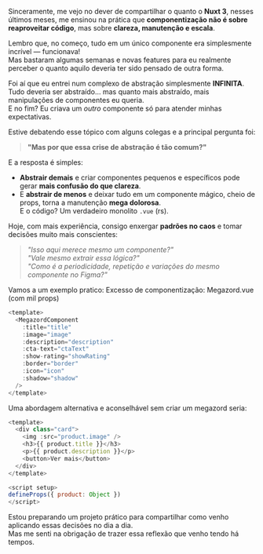 Sinceramente, me vejo no dever de compartilhar o quanto o **Nuxt 3**, nesses últimos meses, me ensinou na prática que **componentização não é sobre reaproveitar código**, mas sobre **clareza, manutenção e escala**.

Lembro que, no começo, tudo em um único componente era simplesmente incrível — funcionava!  
Mas bastaram algumas semanas e novas features para eu realmente perceber o quanto aquilo deveria ter sido pensado de outra forma.

Foi aí que eu entrei num complexo de abstração simplesmente **INFINITA**.  
Tudo deveria ser abstraído... mas quanto mais abstraído, mais manipulações de componentes eu queria.  
E no fim? Eu criava um *outro* componente só para atender minhas expectativas.

Estive debatendo esse tópico com alguns colegas e a principal pergunta foi:

> **"Mas por que essa crise de abstração é tão comum?"**

E a resposta é simples:  
- **Abstrair demais** e criar componentes pequenos e específicos pode gerar **mais confusão do que clareza**.
- E **abstrair de menos** e deixar tudo em um componente mágico, cheio de props, torna a manutenção **mega dolorosa**.  
  E o código? Um verdadeiro monolito `.vue` (rs).

Hoje, com mais experiência, consigo enxergar **padrões no caos** e tomar decisões muito mais conscientes:

> *"Isso aqui merece mesmo um componente?"*  
> *"Vale mesmo extrair essa lógica?"*  
> *"Como é a periodicidade, repetição e variações do mesmo componente no Figma?"*

Vamos a um exemplo pratico:
Excesso de componentização: Megazord.vue (com mil props)
```javascript
<template>
  <MegazordComponent
    :title="title"
    :image="image"
    :description="description"
    :cta-text="ctaText"
    :show-rating="showRating"
    :border="border"
    :icon="icon"
    :shadow="shadow"
  />
</template>

```

Uma abordagem alternativa e aconselhável sem criar um megazord seria:

```javascript
<template>
  <div class="card">
    <img :src="product.image" />
    <h3>{{ product.title }}</h3>
    <p>{{ product.description }}</p>
    <button>Ver mais</button>
  </div>
</template>

<script setup>
defineProps({ product: Object })
</script>


```

Estou preparando um projeto prático para compartilhar como venho aplicando essas decisões no dia a dia.  
Mas me senti na obrigação de trazer essa reflexão que venho tendo há tempos.

